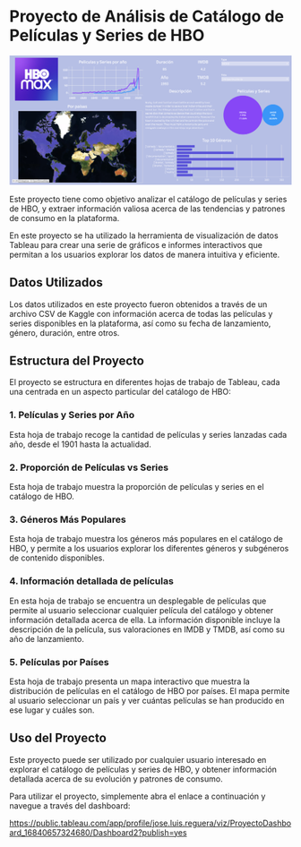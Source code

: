 

# Proyecto de Análisis de Catálogo de Películas y Series de HBO

<img src="https://github.com/jose-luis666/proyecto_dashboard/blob/main/IMG/Dashboard.png" alt="Dashboard">

Este proyecto tiene como objetivo analizar el catálogo de películas y series de HBO, y extraer información valiosa acerca de las tendencias y patrones de consumo en la plataforma. 

En este proyecto se ha utilizado la herramienta de visualización de datos Tableau para crear una serie de gráficos e informes interactivos que permitan a los usuarios explorar los datos de manera intuitiva y eficiente. 

## Datos Utilizados

Los datos utilizados en este proyecto fueron obtenidos a través de un archivo CSV de Kaggle con información acerca de todas las películas y series disponibles en la plataforma, así como su fecha de lanzamiento, género, duración, entre otros.

## Estructura del Proyecto

El proyecto se estructura en diferentes hojas de trabajo de Tableau, cada una centrada en un aspecto particular del catálogo de HBO:

### 1. Películas y Series por Año

Esta hoja de trabajo recoge la cantidad de películas y series lanzadas cada año, desde el 1901 hasta la actualidad.

### 2. Proporción de Películas vs Series

Esta hoja de trabajo muestra la proporción de películas y series en el catálogo de HBO.

### 3. Géneros Más Populares

Esta hoja de trabajo muestra los géneros más populares en el catálogo de HBO, y permite a los usuarios explorar los diferentes géneros y subgéneros de contenido disponibles. 

### 4. Información detallada de películas

En esta hoja de trabajo se encuentra un desplegable de películas que permite al usuario seleccionar cualquier película del catálogo y obtener información detallada acerca de ella. La información disponible incluye la descripción de la película, sus valoraciones en IMDB y TMDB, así como su año de lanzamiento.

### 5. Películas por Países
Esta hoja de trabajo presenta un mapa interactivo que muestra la distribución de películas en el catálogo de HBO por países. El mapa permite al usuario seleccionar un país y ver cuántas películas se han producido en ese lugar y cuáles son.

## Uso del Proyecto

Este proyecto puede ser utilizado por cualquier usuario interesado en explorar el catálogo de películas y series de HBO, y obtener información detallada acerca de su evolución y patrones de consumo. 

Para utilizar el proyecto, simplemente abra el enlace a continuación y navegue a través del dashboard:

https://public.tableau.com/app/profile/jose.luis.reguera/viz/ProyectoDashboard_16840657324680/Dashboard2?publish=yes
